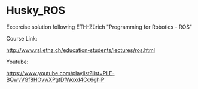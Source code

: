 # Husky_ROS

Excercise solution following ETH-Zürich "Programming for Robotics - ROS"

Course Link:

http://www.rsl.ethz.ch/education-students/lectures/ros.html

Youtube:

https://www.youtube.com/playlist?list=PLE-BQwvVGf8HOvwXPgtDfWoxd4Cc6ghiP

